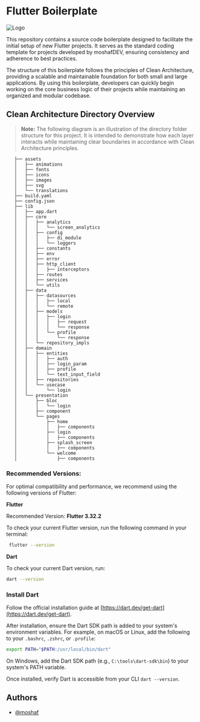 # Flutter Boilerplate

![Logo](https://avatars.githubusercontent.com/u/153476629?v=4&size=460)

This repository contains a source code boilerplate designed to facilitate the initial setup of new Flutter projects. It serves as the standard coding template for projects developed by moshafDEV, ensuring consistency and adherence to best practices.

The structure of this boilerplate follows the principles of Clean Architecture, providing a scalable and maintainable foundation for both small and large applications. By using this boilerplate, developers can quickly begin working on the core business logic of their projects while maintaining an organized and modular codebase.


## Clean Architecture Directory Overview
> **Note:** The following diagram is an illustration of the directory folder structure for this project. It is intended to demonstrate how each layer interacts while maintaining clear boundaries in accordance with Clean Architecture principles.
   ```
      ├── assets
      │   ├── animations
      │   ├── fonts
      │   ├── icons
      │   ├── images
      │   ├── svg
      │   └── translations
      ├── build.yaml
      ├── config.json
      ├── lib
      │   ├── app.dart
      │   ├── core
      │   │   ├── analytics
      │   │   │   └── screen_analytics
      │   │   ├── config
      │   │   │   ├── di_module
      │   │   │   └── loggers
      │   │   ├── constants
      │   │   ├── env
      │   │   ├── error
      │   │   ├── http_client
      │   │   │   ├── interceptors
      │   │   ├── routes
      │   │   ├── services
      │   │   └── utils
      │   ├── data
      │   │   ├── datasources
      │   │   │   ├── local
      │   │   │   └── remote
      │   │   ├── models
      │   │   │   ├── login
      │   │   │   │   ├── request
      │   │   │   │   └── response
      │   │   │   └── profile
      │   │   │       └── response
      │   │   └── repository_impls
      │   ├── domain
      │   │   ├── entities
      │   │   │   ├── auth
      │   │   │   ├── login_param
      │   │   │   ├── profile
      │   │   │   └── text_input_field
      │   │   ├── repositories
      │   │   └── usecase
      │   │       └── login
      │   └── presentation
      │       ├── bloc
      │       │   └── login
      │       ├── component
      │       └── pages
      │           ├── home
      │           │   ├── components
      │           ├── login
      │           │   ├── components
      │           ├── splash_screen
      │           │   ├── components
      │           └── welcome
      │               ├── components
   ```


### Recommended Versions:

For optimal compatibility and performance, we recommend using the following versions of Flutter:

**Flutter**

Recommended Version: **Flutter 3.32.2**

To check your current Flutter version, run the following command in your terminal:

   ```bash
    flutter --version
   ```
   **Dart**

   To check your current Dart version, run:

   ```bash
   dart --version
   ```

   ### Install Dart

   Follow the official installation guide at [https://dart.dev/get-dart](https://dart.dev/get-dart).

   After installation, ensure the Dart SDK path is added to your system's environment variables. For example, on macOS or Linux, add the following to your `.bashrc`, `.zshrc`, or `.profile`:

   ```bash
   export PATH="$PATH:/usr/local/bin/dart"
   ```

   On Windows, add the Dart SDK path (e.g., `C:\tools\dart-sdk\bin`) to your system's PATH variable.

   Once installed, verify Dart is accessible from your CLI `dart --version`.

## Authors

- [@moshaf](https://github.com/moshafDEV)